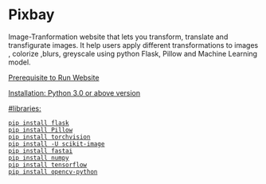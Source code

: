# Pixbay
Image-Tranformation website that lets you transform, translate and transfigurate images.
It help users apply different transformations to images , colorize ,blurs, greyscale using python Flask, Pillow and Machine Learning model.

<u>Prerequisite to Run Website<u>

Installation:
Python 3.0 or above version

#libraries:
```
pip install flask
pip install Pillow
pip install torchvision
pip install -U scikit-image
pip install fastai
pip install numpy
pip install tensorflow
pip install opencv-python
```
